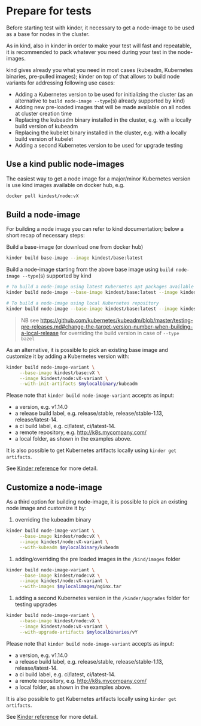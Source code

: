 # Prepare for tests

Before starting test with kinder, it necessary to get a node-image to be used as a base for nodes in the cluster.

As in kind, also in kinder in order to make your test will fast and repeatable, it is recommended to
pack whatever you need during your test in the node-images.

kind gives already you what you need in most cases (kubeadm, Kubernetes binaries, pre-pulled images); kinder
on top of that allows to build node variants for addressing following use cases:

- Adding a Kubernetes version to be used for initializing the cluster (as an alternative to `build node-image
  --type`(s) already supported by kind)
- Adding new pre-loaded images that will be made available on all nodes at cluster creation time
- Replacing the kubeadm binary installed in the cluster, e.g. with a locally build version of kubeadm
- Replacing the kubelet binary installed in the cluster, e.g. with a locally build version of kubelet
- Adding a second Kubernetes version to be used for upgrade testing

## Use a kind public node-images

The easiest way to get a node image for a major/minor Kubernetes version is use kind images available
on docker hub, e.g.

```bash
docker pull kindest/node:vX
```

## Build a node-image

For building a node image you can refer to kind documentation; below a short recap of necessary steps:

Build a base-image (or download one from docker hub)

```bash
kinder build base-image --image kindest/base:latest
```

Build a node-image starting from the above base image using `build node-image --type`(s) supported by kind

```bash
# To build a node-image using latest Kubernetes apt packages available
kinder build node-image --base-image kindest/base:latest --image kindest/node:vX --type apt

# To build a node-image using local Kubernetes repository
kinder build node-image --base-image kindest/base:latest --image kindest/node:vX --type bazel
```

> NB see <https://github.com/kubernetes/kubeadm/blob/master/testing-pre-releases.md#change-the-target-version-number-when-building-a-local-release> for overriding
the build version in case of `--type bazel`

As an alternative, it is possible to pick an existing base image and customize it by adding a Kubernetes
version with:

```bash
kinder build node-image-variant \
     --base-image kindest/base:vX \
     --image kindest/node:vX-variant \
     --with-init-artifacts $mylocalbinary/kubeadm
```

Please note that `kinder build node-image-variant` accepts as input:

- a version, e.g. v1.14.0
- a release build label, e.g. release/stable, release/stable-1.13, release/latest-14.
- a ci build label, e.g. ci/latest, ci/latest-14.
- a remote repository, e.g. <http://k8s.mycompany.com/>
- a local folder, as shown in the examples above.

It is also possible to get Kubernetes artifacts locally using `kinder get artifacts`.

See [Kinder reference](reference.md) for more detail.

## Customize a node-image

As a third option for building node-image, it is possible to pick an existing node image and customize it by:

1. overriding the kubeadm binary

```bash
kinder build node-image-variant \
     --base-image kindest/node:vX \
     --image kindest/node:vX-variant \
     --with-kubeadm $mylocalbinary/kubeadm
```

1. adding/overriding the pre loaded images in the `/kind/images` folder

```bash
kinder build node-image-variant \
     --base-image kindest/node:vX \
     --image kindest/node:vX-variant \
     --with-images $mylocalimages/nginx.tar
```

1. adding a second Kubernetes version in the `/kinder/upgrades` folder for testing upgrades

```bash
kinder build node-image-variant \
     --base-image kindest/node:vX \
     --image kindest/node:vX-variant \
     --with-upgrade-artifacts $mylocalbinaries/vY
```

Please note that `kinder build node-image-variant` accepts as input:

- a version, e.g. v1.14.0
- a release build label, e.g. release/stable, release/stable-1.13, release/latest-14.
- a ci build label, e.g. ci/latest, ci/latest-14.
- a remote repository, e.g. <http://k8s.mycompany.com/>
- a local folder, as shown in the examples above.

It is also possible to get Kubernetes artifacts locally using `kinder get artifacts`.

See [Kinder reference](reference.md) for more detail.
